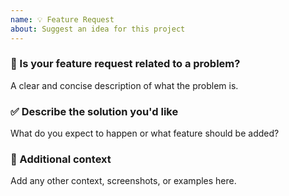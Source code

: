 ```yaml
---
name: 💡 Feature Request
about: Suggest an idea for this project
---
```


### 🌟 Is your feature request related to a problem?
A clear and concise description of what the problem is.

### ✅ Describe the solution you'd like
What do you expect to happen or what feature should be added?

### 🧠 Additional context
Add any other context, screenshots, or examples here.

